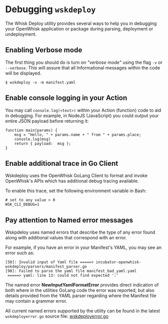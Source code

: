 <!--
#
# Licensed to the Apache Software Foundation (ASF) under one or more
# contributor license agreements.  See the NOTICE file distributed with
# this work for additional information regarding copyright ownership.
# The ASF licenses this file to You under the Apache License, Version 2.0
# (the "License"); you may not use this file except in compliance with
# the License.  You may obtain a copy of the License at
#
#     http://www.apache.org/licenses/LICENSE-2.0
#
# Unless required by applicable law or agreed to in writing, software
# distributed under the License is distributed on an "AS IS" BASIS,
# WITHOUT WARRANTIES OR CONDITIONS OF ANY KIND, either express or implied.
# See the License for the specific language governing permissions and
# limitations under the License.
#
-->

# Debugging ```wskdeploy```

The Whisk Deploy utility provides several ways to help you in debugging your OpenWhisk application or package during parsing, deployment or undeployment.

## Enabling Verbose mode

The first thing you should do is turn on _"verbose mode"_ using the flag ```-v``` or ```--verbose```.  This will assure that all Informational messages within the code will be displayed.

```
$ wskdeploy -v -m manifest.yaml
```

## Enable console logging in your Action

You may call ```console.log(<text>)``` within your Action (function) code to aid in debugging.  For example, in NodeJS (JavaScript) you could output your entire JSON payload before returning it:
```
function main(params) {
    msg = "Hello, " + params.name + " from " + params.place;
    console.log(msg)
    return { payload:  msg };
}
```

## Enable additional trace in Go Client

Wskdeploy uses the OpenWhisk GoLang Client to format and invoke OpenWhisk's APIs which has additional debug tracing available.

To enable this trace, set the following environment variable in Bash:

```
# set to any value > 0
WSK_CLI_DEBUG=1
```

## Pay attention to Named error messages

Wskpdeloy uses named errors that describe the type of any error found along with additional values that correspond with an error.

For example, if you have an error in your Manifest's YAML, you may see an error such as:
```
[50]: Invalid input of Yaml file =====> incubator-openwhisk-wskdeploy/parsers/manifest_parser.go
[98]: Failed to parse the yaml file manifest_bad_yaml.yaml
 =====> yaml: line 13: could not find expected ':'
```

The named error **NewInputYamlFormatError** provides direct indication of both where in the utilities GoLang code the error was reported, but also details provided from the YAML parser regarding where the Manifest file may contain a grammar error.


All current named errors supported by the utility can be found in the latest ```wskdeployerror.go``` source file:
[wskdeployerror.go](https://github.com/apache/incubator-openwhisk-wskdeploy/blob/master/utils/wskdeployerror.go)

